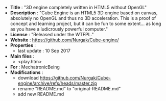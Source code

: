 ﻿- **Title** : "3D engine completely written in HTML5 without OpenGL"
- **Description** : "Cube Engine is an HTML5 3D engine based on canvas, absolutely no OpenGL and thus no 3D acceleration. This is a proof of concept and learning project, but it can be fun to some extent... as long as you have a ludicrously powerful computer."
- **License** : "Released under the WTFPL."
- **Website** : <https://github.com/Nurgak/Cube-engine/>
- **Properties** : 
  - last update : 10 Sep 2017
- **Main files** : 
  - <play.htm>
- **For** : MechatronicBeing
- **Modifications** :
  - download <https://github.com/Nurgak/Cube-engine/archive/refs/heads/master.zip>
  - rename "README.md" to "original-README.md" 
  - add new README.md